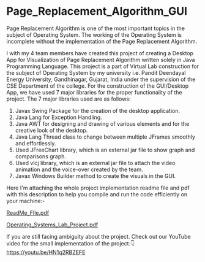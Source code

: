 # Page_Replacement_Algorithm_GUI
Page Replacement Algorithm is one of the most important topics in the subject of Operating System. The working of the Operating System is incomplete without the implementation of the Page Replacement Algorithm.

I with my 4 team members have created this project of creating a Desktop App for Visualization of Page Replacement Algorithm written solely in Java Programming Language. This project is a part of Virtual Lab construction for the subject of Operating System by my university i.e. Pandit Deendayal Energy University, Gandhinagar, Gujarat, India under the supervision of the CSE Department of the college. For the construction of the GUI/Desktop App, we have used 7 major libraries for the proper functionality of the project. The 7 major libraries used are as follows:

1. Javax Swing Package for the creation of the desktop application.
2. Java Lang for Exception Handling.
3. Java AWT for designing and drawing of various elements and for the creative look of the desktop.
4. Java Lang Thread class to change between multiple JFrames smoothly and effortlessly.
5. Used JFreeChart library, which is an external jar file to show graph and comparisons graph.
6. Used vlcj library, which is an external jar file to attach the video animation and the voice-over created by the team.
7. Javax Windows Builder method to create the visuals in the GUI.

Here I'm attaching the whole project implementation readme file and pdf with this description to help you compile and run the code efficiently on your machine:-

[ReadMe_FIle.pdf](https://github.com/pratvi0511/Page_Replacement_Algorithm_GUI/blob/main/ReadMe_FIle.pdf)

[Operating_Systems_Lab_Project.pdf](https://github.com/pratvi0511/Page_Replacement_Algorithm_GUI/blob/main/Operating_Systems_Lab_Project.pdf)

If you are still facing ambiguity about the project. Check out our YouTube video for the small implementation of the project.👇
https://youtu.be/HN1q2RBZEFE
